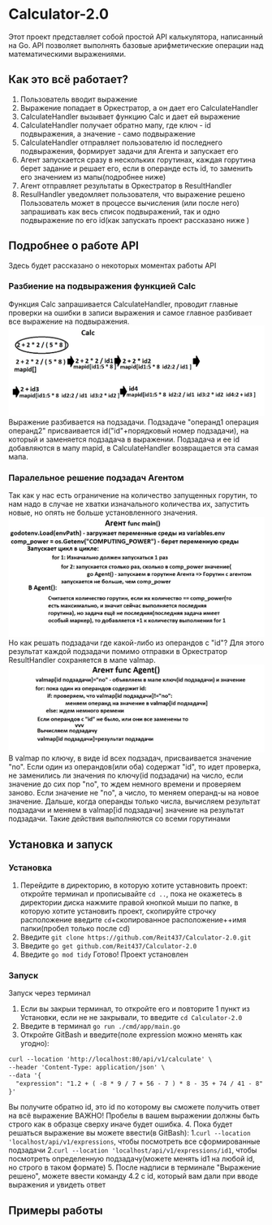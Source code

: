 # Calculator-2.0

Этот проект представляет собой простой API калькулятора, написанный на Go. API позволяет выполнять базовые арифметические операции над математическими выражениями.
    
## Как это всё работает?

1. Пользователь вводит выражение
2. Выражение попадает в Оркестратор, а он дает его CalculateHandler
3. CalculateHandler вызывает функцию Calc и дает ей выражение
4. CalculateHandler получает обратно мапу, где ключ - id подвыражения, а значение - само подвыражение
5. CalculateHandler отправляет пользователю id последнего подвыражения, формирует задачи для Агента и запускает его
6. Агент запускается сразу в нескольких горутинах, каждая горутина берет задание и решает его, если в операнде есть id, то заменить его значением из мапы(подробнее ниже)
7. Агент отправляет результаты в Оркестратор в ResultHandler
8. ResulHandler уведомляет пользователя, что выражение решено
Пользователь может в процессе вычисления (или после него) запрашивать как весь список подвыражений, так и одно подвыражение по его id(как запускать проект рассказано ниже
)
## Подробнее о работе API

Здесь будет рассказано о некоторых моментах работы API
### Разбиение на подвыражения функцией Calc
Функция Calc запрашивается CalculateHandler, проводит главные проверки на ошибки в записи выражения и самое главное разбивает все выражение на подвыражения.
![Работа Calc](/images/Calc.jpg)
Выражение разбивается на подзадачи. Подзадаче "операнд1 операция операнд2" присваивается id("id"+порядковый номер подзадачи), на который и заменяется подзадача в выражении. Подзадача и ее id добавляются в мапу mapid, в CalculateHandler возвращается эта самая мапа.
### Паралельное решение подзадач Агентом
Так как у нас есть ограничение на количество запущенных горутин, то нам надо в случае не хватки изначального количества их, запустить новые, но опять не больше установленного значения.
![Agent func main()](/images/Agent_func_main().jpg)
Но как решать подзадачи где какой-либо из операндов с "id"? Для этого результат каждой подзадачи помимо отправки в Оркестратор ResultHandler сохраняется в мапе valmap.
![Agent func Agent()](/images/Agent_func_Agent().jpg)
В valmap по ключу, в виде id всех подзадач, присваивается значение "no". Если один из операндов(или оба) содержат "id", то идет проверка, не заменились ли значения по ключу(id подзадачи) на число, если значение до сих пор "no", то ждем немного времени и проверяем заново. Если значение не "no", а число, то меняем операнд-ы на новое значение. Дальше, когда операнды только числа, вычисляем результат подзадачи и меняем в valmap[id подзадачи] значение на результат подзадачи. Такие действия выполняются со всеми горутинами
## Установка и запуск

### Установка
1. Перейдите в директорию, в которую хотите уставновить проект:
откройте терминал и прописывайте `cd ..`, пока не окажетесь в директории диска
нажмите правой кнопкой мыши по папке, в которую хотите установить проект, скопируйте строчку расположение
введите `cd`+скопированное расположение+\+имя папки(пробел только после cd)
2. Введите `git clone https://github.com/Reit437/Calculator-2.0.git`
3. Введите `go get github.com/Reit437/Calculator-2.0`
4. Введите `go mod tidy`
Готово! Проект установлен
### Запуск
Запуск через терминал
1. Если вы закрыи терминал, то откройте его и повторите 1 пункт из Установки, если не не закрывали, то введите `cd Calculator-2.0`
2. Введите в терминал `go run ./cmd/app/main.go`
3. Откройте GitBash и введите(поле expression можно менять как угодно):
```
curl --location 'http://localhost:80/api/v1/calculate' \
--header 'Content-Type: application/json' \
--data '{
  "expression": "1.2 + ( -8 * 9 / 7 + 56 - 7 ) * 8 - 35 + 74 / 41 - 8"
}'
```
Вы получите обратно id, это id по которому вы сможете получить ответ на всё выражение
ВАЖНО! Пробелы в вашем выражении должны быть строго как в образце сверху иначе будет ошибка.
4. Пока будет решаться выражение вы можете ввести(в GitBash):
1.`curl --location 'localhost/api/v1/expressions`, чтобы посмотреть все сформированные подзадачи
2.`curl --location 'localhost/api/v1/expressions/id1`, чтобы посмотреть определенную подзадачу(можете менять id1 на любой id, но строго в таком формате)
5. После надписи в терминале "Выражение решено", можете ввести команду 4.2 с id, который вам дали при вводе выражения и увидеть ответ
## Примеры работы


